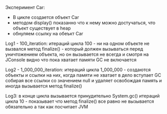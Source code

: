 Эксперимент Car:
- В цикле создается объект Car
- методом display() показанно что к нему можно достучаться, что объект существует в heap
- обнуляем ссылку на обеъкт Car

Log1 - 100_iteration:
итераций цикла 100 - ни на одном объекте не вызвался метод finalize() - 
который должен вызываться перед уничтожением объекта, но он вызывается не всегда
и смотря на JConsole видно что пока хватает памяти GC не включается

Log2 - 1_000_000_iteration:
итераций цикла 1_000_000 - создаются объекты и ссылки на них,
когда памяти не хватает в дело вступает GC собирая все ссылки со значением null и 
удаляет освобождая память и иногда вызывается метод finalize()

Log3: в конце цикла вызывается принудительно System.gc()
итераций цикла 10 - показывает что метод finalize() все равно не вызывается обязательно а так как посчитает JVM
